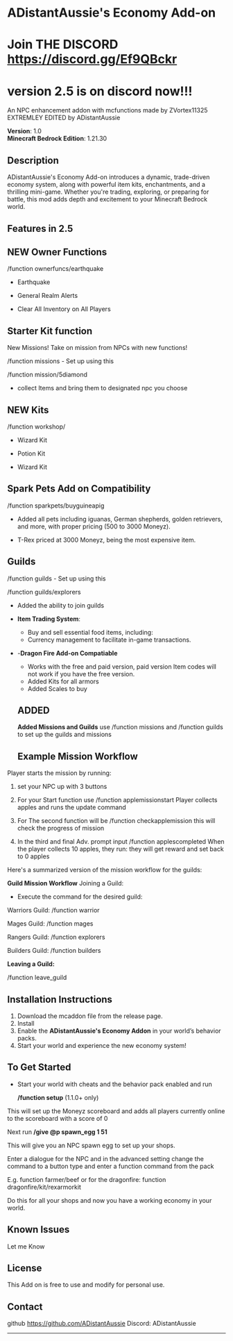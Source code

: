 # ADistantAussie's Economy Add-on
# Join THE DISCORD https://discord.gg/Ef9QBckr


# version 2.5 is on discord now!!! 
An NPC enhancement addon with mcfunctions made by ZVortex11325 EXTREMLEY EDITED by ADistantAussie

**Version**: 1.0  
**Minecraft Bedrock Edition**: 1.21.30

## Description

ADistantAussie's Economy Add-on introduces a dynamic, trade-driven economy system, along with powerful item kits, enchantments, and a thrilling mini-game. Whether you're trading, exploring, or preparing for battle, this mod adds depth and excitement to your Minecraft Bedrock world.

## Features in 2.5



##  **NEW Owner Functions** 

/function ownerfuncs/earthquake

 - Earthquake

 - General Realm Alerts 

 - Clear All Inventory on All Players 



  ## **Starter Kit function**

  New Missions! Take on mission from NPCs with new functions!

/function missions - Set up using this

/function mission/5diamond



 - collect Items and bring them to designated npc you choose

## NEW **Kits**

/function workshop/

  - Wizard Kit

 -  Potion Kit

 - Wizard Kit

## **Spark Pets Add on Compatibility**

/function sparkpets/buyguineapig

  - Added all pets including iguanas, German shepherds, golden retrievers, and more, with proper pricing (500 to 3000 Moneyz).

  - T-Rex priced at 3000 Moneyz, being the most expensive item.

## **Guilds**

/function guilds - Set up using this

/function guilds/explorers

- Added the ability to join guilds

- **Item Trading System**: 
  -  Buy and sell essential food items, including:
  - Currency management to facilitate in-game transactions.
  
- -**Dragon Fire Add-on Compatiable**
  - Works with the free and paid version, paid version Item codes will not work if you have the free version. 
  - Added Kits for all armors 
  - Added Scales to buy 
  

  ## ADDED

  **Added Missions and Guilds**
  use /function missions and /function guilds
  to set up the guilds and missions

  ## Example Mission Workflow
Player starts the mission by running:

1. set your NPC up with 3 buttons
  
2.  For your Start function use /function applemissionstart
Player collects apples and runs the update command

3. For The second function will be /function checkapplemission this will check the progress of mission
  
5. In the third and final Adv. prompt input /function applescompleted
When the player collects 10 apples, they run: they will get reward and set back to 0 apples


Here's a summarized version of the mission workflow for the guilds:

**Guild Mission Workflow**
Joining a Guild:

- Execute the command for the desired guild:

Warriors Guild: /function warrior

Mages Guild: /function mages

Rangers Guild: /function explorers

Builders Guild: /function builders

**Leaving a Guild:**

/function leave_guild



## Installation Instructions

1. Download the mcaddon file from the release page.
2. Install
3. Enable the **ADistantAussie's Economy Addon** in your world’s behavior packs.
4. Start your world and experience the new economy system!

## To Get Started
  - Start your world with cheats and the behavior pack enabled and run

       **/function setup** (1.1.0+ only)

This will set up the Moneyz scoreboard and adds all players currently online to the scoreboard with a score of 0

Next run **/give @p spawn_egg 1 51**

This will give you an NPC spawn egg to set up your shops.

Enter a dialogue for the NPC and in the advanced setting change the command to a button type and enter a function command from the pack

E.g. function farmer/beef or for the dragonfire: function dragonfire/kit/rexarmorkit

Do this for all your shops and now you have a working economy in your world.


## Known Issues
Let me Know

## License

This Add on is free to use and modify for personal use.

## Contact

github
https://github.com/ADistantAussie
Discord: ADistantAussie

---

